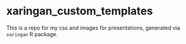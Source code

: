 # xaringan_custom_templates

This is a repo for my css and images for presentations, generated via `xaringan` R package.   
